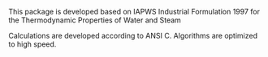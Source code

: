 This package is developed based on IAPWS Industrial Formulation 1997 for the Thermodynamic Properties of Water and Steam

Calculations are developed according to ANSI C.
Algorithms are optimized to high speed.
